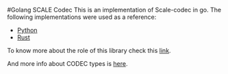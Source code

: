 #Golang SCALE Codec
This is an implementation of Scale-codec in go. 
The following implementations were used as a reference:
* [Python](https://github.com/polkascan/py-scale-codec)
* [Rust](https://github.com/paritytech/parity-scale-codec)


To know more about the role of this library check this [link](https://medium.com/polkadot-network/polkascan-development-update-1-8451c4fcfc2e).

And more info about CODEC types is [here](https://polkadot.js.org/api/types/#codec-types).